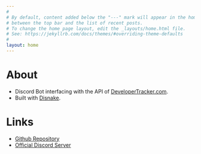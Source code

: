 ```yaml
---
#
# By default, content added below the "---" mark will appear in the home page
# between the top bar and the list of recent posts.
# To change the home page layout, edit the _layouts/home.html file.
# See: https://jekyllrb.com/docs/themes/#overriding-theme-defaults
#
layout: home
---
```



# About
- Discord Bot interfacing with the API of [DeveloperTracker.com](https://developertracker.com/).
- Built with [Disnake](https://disnake.dev/).

# Links
- [Github Repository](https://www.github.com/s0me-1/devtracker-bot)
- [Official Discord Server](https://discord.gg/VsYD9Bfgvj)

